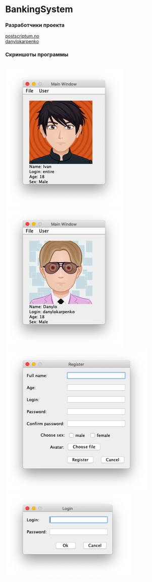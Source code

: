 # BankingSystem
<h3>Разработчики проекта</h3>
<div>
    <a href="https://github.com/postscriptumno">
        postscriptum.no
    </a>
</div>
  
<div>
    <a href="https://github.com/danylokarpenko">
        danylokarpenko
    </a>
</div>
<div>
    <h3>Скриншоты программы</h3><br>
    <img src="images/User1.png">
    <img src="images/User2.png">
    <img src="images/example1.png">
    <img src="images/example2.png">
</div>